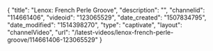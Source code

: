 {
    "title": "Lenox: French Perle Groove",
    "description": "",
    "channelid": "114661406",
    "videoid": "123065529",
    "date_created": "1507834795",
    "date_modified": "1514398270",
    "type": "captivate",
    "layout": "channelVideo",
    "url": "\/latest-videos\/lenox-french-perle-groove\/114661406-123065529"
}